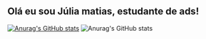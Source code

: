 ## Olá eu sou Júlia matias, estudante de ads!

[![Anurag's GitHub stats](https://github-readme-stats.vercel.app/api?username=anuraghazra)](https://github.com/J7liaM/github-readme-stats)
![Anurag's GitHub stats](https://github-readme-stats.vercel.app/api?username=J7liaM&show_icons=true&theme=synthwave)
